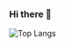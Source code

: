 ### Hi there 👋

![Top Langs](https://github-readme-stats.vercel.app/api/top-langs/?username=myusername&theme=tokyonight)
